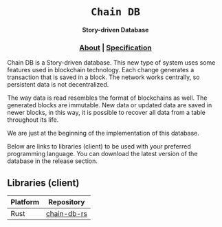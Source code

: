 <div align="center">

  <h1><code>Chain DB</code></h1>

  <p>
    <strong>Story-driven Database</strong>
  </p>
  
  <h3>
    <!-- <a href="https://borsh.io">Website</a> -->
    <a href="https://github.com/wpdas/chain-db">About</a>
    <span> | </span>
    <a href="https://github.com/wpdas/chain-db#librariesclient">Specification</a>
  </h3>
</div>

Chain DB is a Story-driven database. This new type of system uses some features used in blockchain technology. Each change generates a transaction that is saved in a block. The network works centrally, so persistent data is not decentralized.

The way data is read resembles the format of blockchains as well. The generated blocks are immutable. New data or updated data are saved in newer blocks, in this way, it is possible to recover all data from a table throughout its life.

We are just at the beginning of the implementation of this database.

Below are links to libraries (client) to be used with your preferred programming language. You can download the latest version of the database in the release section.

## Libraries (client)

| Platform | Repository                                          |
| -------- | --------------------------------------------------- |
| Rust     | [chain-db-rs](https://github.com/wpdas/chain-db-rs) |
